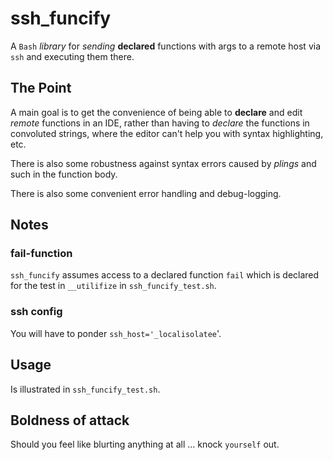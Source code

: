 # ssh_funcify
A `Bash` _library_ for _sending_ **declared** functions with args to a remote host via `ssh` and executing them there.

## The Point
A main goal is to get the convenience of being able to **declare** and edit _remote_ functions in an IDE, rather than having to _declare_ the functions in convoluted strings, where the editor can't help you with syntax highlighting, etc.

There is also some robustness against syntax errors caused by _plings_ and such in the function body.

There is also some convenient error handling and debug-logging.

## Notes
### fail-function
`ssh_funcify` assumes access to a declared function `fail` which is declared for the test in `__utilifize` in `ssh_funcify_test.sh`.
### ssh config
You will have to ponder `ssh_host='_localisolatee`'.


## Usage
Is illustrated in `ssh_funcify_test.sh`.

## Boldness of attack
Should you feel like blurting anything at all ... knock `yourself` out.


